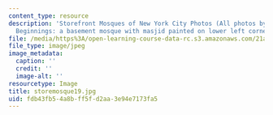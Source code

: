 ```yaml
---
content_type: resource
description: 'Storefront Mosques of New York City Photos (All photos by Susan Slyomovics):
  Beginnings: a basement mosque with masjid painted on lower left corner, the Bronx.'
file: /media/https%3A/open-learning-course-data-rc.s3.amazonaws.com/21a-453-anthropology-of-the-middle-east-spring-2004/fdb43fb54a8bff5fd2aa3e94e7173fa5_storemosque19.jpg
file_type: image/jpeg
image_metadata:
  caption: ''
  credit: ''
  image-alt: ''
resourcetype: Image
title: storemosque19.jpg
uid: fdb43fb5-4a8b-ff5f-d2aa-3e94e7173fa5
---
```

